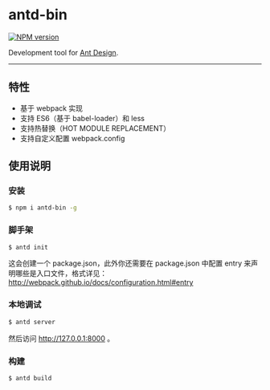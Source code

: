 # antd-bin

[![NPM version](https://img.shields.io/npm/v/antd-bin.svg?style=flat)](https://npmjs.org/package/antd-bin)

Development tool for [Ant Design](https://github.com/ant-design/ant-design).

----

## 特性

- 基于 webpack 实现
- 支持 ES6（基于 babel-loader）和 less
- 支持热替换（HOT MODULE REPLACEMENT）
- 支持自定义配置 webpack.config

## 使用说明

### 安装

```bash
$ npm i antd-bin -g
```

### 脚手架

```bash
$ antd init
```

这会创建一个 package.json，此外你还需要在 package.json 中配置 entry 来声明哪些是入口文件，格式详见：http://webpack.github.io/docs/configuration.html#entry

### 本地调试

```bash
$ antd server
```

然后访问 http://127.0.0.1:8000 。

### 构建

```bash
$ antd build
```
